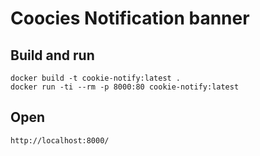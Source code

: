 # Coocies Notification banner

## Build and run
```
docker build -t cookie-notify:latest .
docker run -ti --rm -p 8000:80 cookie-notify:latest
```

## Open
```
http://localhost:8000/
```
